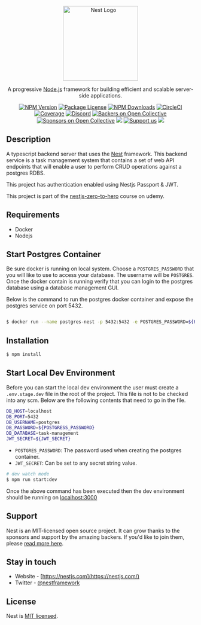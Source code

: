 <p align="center">
  <a href="http://nestjs.com/" target="blank"><img src="https://nestjs.com/img/logo-small.svg" width="200" alt="Nest Logo" /></a>
</p>

[circleci-image]: https://img.shields.io/circleci/build/github/nestjs/nest/master?token=abc123def456
[circleci-url]: https://circleci.com/gh/nestjs/nest

  <p align="center">A progressive <a href="http://nodejs.org" target="_blank">Node.js</a> framework for building efficient and scalable server-side applications.</p>
    <p align="center">
<a href="https://www.npmjs.com/~nestjscore" target="_blank"><img src="https://img.shields.io/npm/v/@nestjs/core.svg" alt="NPM Version" /></a>
<a href="https://www.npmjs.com/~nestjscore" target="_blank"><img src="https://img.shields.io/npm/l/@nestjs/core.svg" alt="Package License" /></a>
<a href="https://www.npmjs.com/~nestjscore" target="_blank"><img src="https://img.shields.io/npm/dm/@nestjs/common.svg" alt="NPM Downloads" /></a>
<a href="https://circleci.com/gh/nestjs/nest" target="_blank"><img src="https://img.shields.io/circleci/build/github/nestjs/nest/master" alt="CircleCI" /></a>
<a href="https://coveralls.io/github/nestjs/nest?branch=master" target="_blank"><img src="https://coveralls.io/repos/github/nestjs/nest/badge.svg?branch=master#9" alt="Coverage" /></a>
<a href="https://discord.gg/G7Qnnhy" target="_blank"><img src="https://img.shields.io/badge/discord-online-brightgreen.svg" alt="Discord"/></a>
<a href="https://opencollective.com/nest#backer" target="_blank"><img src="https://opencollective.com/nest/backers/badge.svg" alt="Backers on Open Collective" /></a>
<a href="https://opencollective.com/nest#sponsor" target="_blank"><img src="https://opencollective.com/nest/sponsors/badge.svg" alt="Sponsors on Open Collective" /></a>
  <a href="https://paypal.me/kamilmysliwiec" target="_blank"><img src="https://img.shields.io/badge/Donate-PayPal-ff3f59.svg"/></a>
    <a href="https://opencollective.com/nest#sponsor"  target="_blank"><img src="https://img.shields.io/badge/Support%20us-Open%20Collective-41B883.svg" alt="Support us"></a>
  <a href="https://twitter.com/nestframework" target="_blank"><img src="https://img.shields.io/twitter/follow/nestframework.svg?style=social&label=Follow"></a>
</p>
  <!--[![Backers on Open Collective](https://opencollective.com/nest/backers/badge.svg)](https://opencollective.com/nest#backer)
  [![Sponsors on Open Collective](https://opencollective.com/nest/sponsors/badge.svg)](https://opencollective.com/nest#sponsor)-->

## Description

A typescript backend server that uses the [Nest](https://github.com/nestjs/nest) framework. This backend service is a task management system that contains a set of web API endpoints that will enable a user to perform CRUD operations against a postgres RDBS.

This project has authentication enabled using Nestjs Passport & JWT.

This project is part of the [nestjs-zero-to-hero](https://www.udemy.com/course/nestjs-zero-to-hero) course on udemy.

## Requirements

- Docker
- Nodejs

## Start Postgres Container

Be sure docker is running on local system. Choose a `POSTGRES_PASSWORD` that you will like to use to access your database. The username will be `POSTGRES`. Once the docker contain is running verify that you can login to the postgres database using a database management GUI.

Below is the command to run the postgres docker container and expose the postgres service on port 5432.

```bash

$ docker run --name postgres-nest -p 5432:5432 -e POSTGRES_PASSWORD=${POSTGRES_PASSWORD} postgres

```

## Installation

```bash
$ npm install
```

## Start Local Dev Environment

Before you can start the local dev environment the user must create a `.env.stage.dev` file in the root of the project. This file is not to be checked into any scm. Below are the following contents that need to go in the file.

```bash
DB_HOST=localhost
DB_PORT=5432
DB_USERNAME=postgres
DB_PASSWORD=${POSTGRESS_PASSWORD}
DB_DATABASE=task-management
JWT_SECRET=${JWT_SECRET}
```

- `POSTGRES_PASSWORD`: The password used when creating the postgres container.
- `JWT_SECRET`: Can be set to any secret string value.

```bash
# dev watch mode
$ npm run start:dev
```

Once the above command has been executed then the dev environment should be running on [localhost:3000](http//localhost:3000)

## Support

Nest is an MIT-licensed open source project. It can grow thanks to the sponsors and support by the amazing backers. If you'd like to join them, please [read more here](https://docs.nestjs.com/support).

## Stay in touch

- Website - [https://nestjs.com](https://nestjs.com/)
- Twitter - [@nestframework](https://twitter.com/nestframework)

## License

Nest is [MIT licensed](LICENSE).
